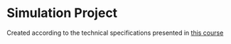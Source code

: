 # Simulation Project
Created according to the technical specifications presented in [this course](https://zhukovsd.github.io/java-backend-learning-course/Projects/Simulation/)
